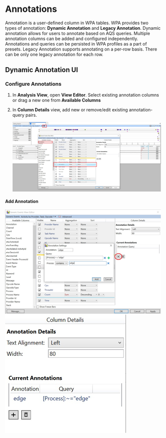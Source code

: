 # Annotations

Annotation is a user-defined column in WPA tables. WPA provides two types of annotation: **Dynamic Annotation** and **Legacy Annotation**. Dynamic annotation allows for users to annotate based on AQS queries. Multiple annotation columns can be added and configured independently. Annotations and queries can be persisted in WPA profiles as a part of presets. Legacy Annotation supports annotating on a per-row basis. There can be only one legacy annotation for each row.

## Dynamic Annotation UI
### Configure Annotations
1. In **Analysis View**, open **View Editor**. Select existing annotation columns or drag a new one from **Available Columns**
2. In **Column Details** view, add new or remove/edit existing annotation-query pairs. 

   ![view editor graph](images/wpa-annotation-openvieweditor.jpg)
   
   
#### Add Annotation

   ![view editor graph](images/wpa-annotation-addnew.jpg) 
   ![view editor graph](images/wpa-annotation-addnew1.jpg)
